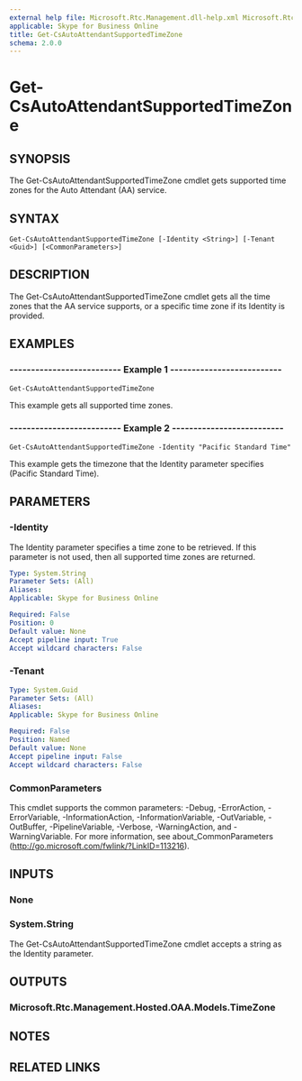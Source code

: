 ```yaml
---
external help file: Microsoft.Rtc.Management.dll-help.xml Microsoft.Rtc.Management.Hosted.dll-help.xml
applicable: Skype for Business Online
title: Get-CsAutoAttendantSupportedTimeZone
schema: 2.0.0
---
```


# Get-CsAutoAttendantSupportedTimeZone

## SYNOPSIS
The Get-CsAutoAttendantSupportedTimeZone cmdlet gets supported time zones for the Auto Attendant (AA) service.

## SYNTAX

```
Get-CsAutoAttendantSupportedTimeZone [-Identity <String>] [-Tenant <Guid>] [<CommonParameters>]
```

## DESCRIPTION
The Get-CsAutoAttendantSupportedTimeZone cmdlet gets all the time zones that the AA service supports, or a specific time zone if its Identity is provided.

## EXAMPLES

### -------------------------- Example 1 --------------------------
```
Get-CsAutoAttendantSupportedTimeZone
```

This example gets all supported time zones.

### -------------------------- Example 2 --------------------------
```
Get-CsAutoAttendantSupportedTimeZone -Identity "Pacific Standard Time"
```

This example gets the timezone that the Identity parameter specifies (Pacific Standard Time).


## PARAMETERS

### -Identity
The Identity parameter specifies a time zone to be retrieved. If this parameter is not used, then all supported time zones are returned.

```yaml
Type: System.String
Parameter Sets: (All)
Aliases:
Applicable: Skype for Business Online

Required: False
Position: 0
Default value: None
Accept pipeline input: True
Accept wildcard characters: False
```

### -Tenant

```yaml
Type: System.Guid
Parameter Sets: (All)
Aliases:
Applicable: Skype for Business Online

Required: False
Position: Named
Default value: None
Accept pipeline input: False
Accept wildcard characters: False
```

### CommonParameters
This cmdlet supports the common parameters: -Debug, -ErrorAction, -ErrorVariable, -InformationAction, -InformationVariable, -OutVariable, -OutBuffer, -PipelineVariable, -Verbose, -WarningAction, and -WarningVariable. For more information, see about_CommonParameters (http://go.microsoft.com/fwlink/?LinkID=113216).

## INPUTS

### None

### System.String
The Get-CsAutoAttendantSupportedTimeZone cmdlet accepts a string as the Identity parameter.

## OUTPUTS

### Microsoft.Rtc.Management.Hosted.OAA.Models.TimeZone


## NOTES


## RELATED LINKS

